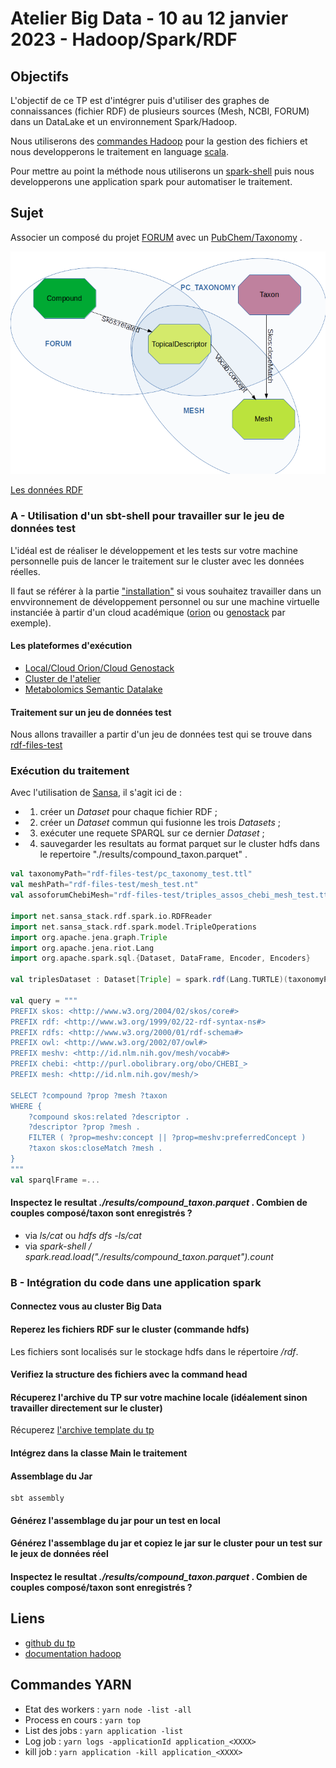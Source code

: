 # Atelier Big Data - 10 au 12 janvier 2023 - Hadoop/Spark/RDF

## Objectifs

L'objectif de ce TP est d'intégrer puis d'utiliser des graphes de connaissances (fichier RDF) de plusieurs sources (Mesh, NCBI, FORUM) dans un DataLake et un environnement Spark/Hadoop. 

Nous utiliserons des [commandes Hadoop](https://hadoop.apache.org/docs/current/hadoop-project-dist/hadoop-common/FileSystemShell.html) pour la gestion des fichiers et nous developperons le traitement en language [scala](https://www.scala-lang.org/). 

Pour mettre au point la méthode nous utiliserons un [spark-shell](https://spark.apache.org/docs/latest/quick-start.html) puis nous developperons une application spark pour automatiser le traitement.

## Sujet

Associer un composé du projet [FORUM](https://forum-webapp.semantic-metabolomics.fr/#/about) avec un [PubChem/Taxonomy](https://pubchem.ncbi.nlm.nih.gov/source/22056) .

![fig1](./img/fig1.png)

[Les données RDF](./databases.md)


### A - Utilisation d'un  sbt-shell pour travailler sur le jeu de données test

L'idéal est de réaliser le développement et les tests sur votre machine personnelle puis de lancer le traitement sur le cluster avec les données réelles.

Il faut se référer à la partie ["installation"](./prerequisites.md) si vous souhaitez travailler dans un envvironnement de développement personnel ou sur une machine virtuelle instanciée à partir d'un cloud académique ([orion](https://orion.cloud.inrae.fr/) ou [genostack](https://genostack.genouest.org/) par exemple).


#### Les plateformes d'exécution

- [Local/Cloud Orion/Cloud Genostack](./local.md)
- [Cluster de l'atelier](./clustertp.md)
- [Metabolomics Semantic Datalake](./msd.md)

#### Traitement sur un jeu de données test

Nous allons travailler a partir d'un jeu de données test qui se trouve dans [rdf-files-test](https://github.com/p2m2/tp-big-data-scala-spark-sansa/tree/main/rdf-files-test)


### Exécution du traitement

Avec l'utilisation de [Sansa](http://sansa-stack.github.io/SANSA-Stack/), il s'agit ici de : 

 - 1) créer un *Dataset* pour chaque fichier RDF ;
 - 2) créer un *Dataset* commun qui fusionne les trois *Datasets* ;
 - 3) exécuter une requete SPARQL sur ce dernier *Dataset* ;
 - 4) sauvegarder les resultats au format parquet sur le cluster hdfs dans le repertoire "./results/compound_taxon.parquet" .
  

```scala
val taxonomyPath="rdf-files-test/pc_taxonomy_test.ttl"
val meshPath="rdf-files-test/mesh_test.nt"
val assoforumChebiMesh="rdf-files-test/triples_assos_chebi_mesh_test.ttl"

import net.sansa_stack.rdf.spark.io.RDFReader
import net.sansa_stack.rdf.spark.model.TripleOperations
import org.apache.jena.graph.Triple
import org.apache.jena.riot.Lang
import org.apache.spark.sql.{Dataset, DataFrame, Encoder, Encoders}

val triplesDataset : Dataset[Triple] = spark.rdf(Lang.TURTLE)(taxonomyPath).toDS().union(spark.rdf(Lang.NT)(meshPath).toDS()).union(spark.rdf(Lang.TURTLE)(assoforumChebiMesh).toDS())

val query = """ 
PREFIX skos: <http://www.w3.org/2004/02/skos/core#>
PREFIX rdf: <http://www.w3.org/1999/02/22-rdf-syntax-ns#>
PREFIX rdfs: <http://www.w3.org/2000/01/rdf-schema#>
PREFIX owl: <http://www.w3.org/2002/07/owl#>
PREFIX meshv: <http://id.nlm.nih.gov/mesh/vocab#>
PREFIX chebi: <http://purl.obolibrary.org/obo/CHEBI_>
PREFIX mesh: <http://id.nlm.nih.gov/mesh/>

SELECT ?compound ?prop ?mesh ?taxon
WHERE {
	?compound skos:related ?descriptor .
    ?descriptor ?prop ?mesh .
    FILTER ( ?prop=meshv:concept || ?prop=meshv:preferredConcept )
    ?taxon skos:closeMatch ?mesh .
}
"""
val sparqlFrame =...

```

#### Inspectez le resultat *./results/compound_taxon.parquet* . Combien de couples composé/taxon sont enregistrés ?

- via *ls/cat* ou *hdfs dfs -ls/cat*
- via *spark-shell / spark.read.load("./results/compound_taxon.parquet").count*

### B - Intégration du code dans une application spark

#### Connectez vous au cluster Big Data

#### Reperez les fichiers RDF sur le cluster (commande hdfs)

Les fichiers sont localisés sur le stockage hdfs dans le répertoire */rdf*.

#### Verifiez la structure des fichiers avec la command head

#### Récuperez l'archive du TP sur votre machine locale (idéalement sinon travailler directement sur le cluster)

Récuperez [l'archive template du tp](https://github.com/p2m2/tp-big-data-scala-spark-sansa/archive/refs/heads/main.zip) 

#### Intégrez dans la classe Main le traitement

#### Assemblage du Jar

```shell
sbt assembly
```

#### Générez l'assemblage du jar pour un test en local 
#### Générez l'assemblage du jar et copiez le jar sur le cluster pour un test sur le jeux de données réel

#### Inspectez le resultat *./results/compound_taxon.parquet* . Combien de couples composé/taxon sont enregistrés ?



## Liens

- [github du tp](https://github.com/p2m2/tp-big-data-scala-spark-sansa/)
- [documentation hadoop](https://hadoop.apache.org/docs/current/hadoop-project-dist/hadoop-common/FileSystemShell.html)


## Commandes YARN

- Etat des workers : `yarn node -list -all`
- Process en cours : `yarn top`
- List des jobs : `yarn application -list`
- Log job : `yarn logs -applicationId application_<XXXX>`
- kill job : `yarn application -kill application_<XXXX>`
